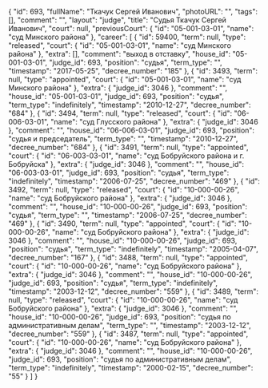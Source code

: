 {
    "id": 693,
    "fullName": "Ткачук Сергей Иванович",
    "photoURL": "",
    "tags": [],
    "comment": "",
    "layout": "judge",
    "title": "Судья Ткачук Сергей Иванович",
    "court": null,
    "previousCourt": {
        "id": "05-001-03-01",
        "name": "суд Минского района"
    },
    "career": [
        {
            "id": 59400,
            "term": null,
            "type": "released",
            "court": {
                "id": "05-001-03-01",
                "name": "суд Минского района"
            },
            "extra": [],
            "comment": "выход в отставку",
            "house_id": "05-001-03-01",
            "judge_id": 693,
            "position": "судья",
            "term_type": "",
            "timestamp": "2017-05-25",
            "decree_number": "185"
        },
        {
            "id": 3493,
            "term": null,
            "type": "appointed",
            "court": {
                "id": "05-001-03-01",
                "name": "суд Минского района"
            },
            "extra": {
                "judge_id": 3046
            },
            "comment": "",
            "house_id": "05-001-03-01",
            "judge_id": 693,
            "position": "судья",
            "term_type": "indefinitely",
            "timestamp": "2010-12-27",
            "decree_number": "684"
        },
        {
            "id": 3494,
            "term": null,
            "type": "released",
            "court": {
                "id": "06-006-03-01",
                "name": "суд Глусского района"
            },
            "extra": {
                "judge_id": 3046
            },
            "comment": "",
            "house_id": "06-006-03-01",
            "judge_id": 693,
            "position": "судья и председатель",
            "term_type": "",
            "timestamp": "2010-12-27",
            "decree_number": "684"
        },
        {
            "id": 3491,
            "term": null,
            "type": "appointed",
            "court": {
                "id": "06-003-03-01",
                "name": "суд Бобруйского района и г. Бобруйска"
            },
            "extra": {
                "judge_id": 3046
            },
            "comment": "",
            "house_id": "06-003-03-01",
            "judge_id": 693,
            "position": "судья",
            "term_type": "indefinitely",
            "timestamp": "2006-07-25",
            "decree_number": "469"
        },
        {
            "id": 3492,
            "term": null,
            "type": "released",
            "court": {
                "id": "10-000-00-26",
                "name": "суд Бобруйского района"
            },
            "extra": {
                "judge_id": 3046
            },
            "comment": "",
            "house_id": "10-000-00-26",
            "judge_id": 693,
            "position": "судья",
            "term_type": "",
            "timestamp": "2006-07-25",
            "decree_number": "469"
        },
        {
            "id": 3490,
            "term": null,
            "type": "appointed",
            "court": {
                "id": "10-000-00-26",
                "name": "суд Бобруйского района"
            },
            "extra": {
                "judge_id": 3046
            },
            "comment": "",
            "house_id": "10-000-00-26",
            "judge_id": 693,
            "position": "судья",
            "term_type": "indefinitely",
            "timestamp": "2005-04-07",
            "decree_number": "167"
        },
        {
            "id": 3488,
            "term": null,
            "type": "appointed",
            "court": {
                "id": "10-000-00-26",
                "name": "суд Бобруйского района"
            },
            "extra": {
                "judge_id": 3046
            },
            "comment": "",
            "house_id": "10-000-00-26",
            "judge_id": 693,
            "position": "судья",
            "term_type": "indefinitely",
            "timestamp": "2003-12-12",
            "decree_number": "559"
        },
        {
            "id": 3489,
            "term": null,
            "type": "released",
            "court": {
                "id": "10-000-00-26",
                "name": "суд Бобруйского района"
            },
            "extra": {
                "judge_id": 3046
            },
            "comment": "",
            "house_id": "10-000-00-26",
            "judge_id": 693,
            "position": "судья по административным делам",
            "term_type": "",
            "timestamp": "2003-12-12",
            "decree_number": "559"
        },
        {
            "id": 3487,
            "term": null,
            "type": "appointed",
            "court": {
                "id": "10-000-00-26",
                "name": "суд Бобруйского района"
            },
            "extra": {
                "judge_id": 3046
            },
            "comment": "",
            "house_id": "10-000-00-26",
            "judge_id": 693,
            "position": "судья по административным делам",
            "term_type": "indefinitely",
            "timestamp": "2000-02-15",
            "decree_number": "55"
        }
    ]
}